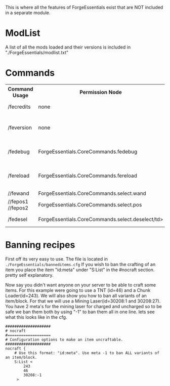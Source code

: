 This is where all the features of ForgeEssentials exist that are NOT included in a separate module.

# ModList
A list of all the mods loaded and their versions is included in "./ForgeEssentials/modlist.txt"

# Commands
<table>
	<tr>
		<th>Command Usage</th>
		<th>Permission Node</th>
		<th>Description</th>
	</tr>
	<tr>
		<td>/fecredits</td>
		<td> none</td>
		<td>The Credits for ForgeEssentials</td>
	</tr>
	<tr>
		<td>/feversion</td>
		<td> none</td>
		<td>Shows the current ForgeEssentials version</td>
	</tr>
	<tr>
		<td>/fedebug</td>
		<td> ForgeEssentials.CoreCommands.fedebug</td>
		<td>Displays data about injected Block events</td>
	</tr>
	<tr>
		<td>/fereload</td>
		<td> ForgeEssentials.CoreCommands.fereload</td>
		<td>Attempts to reload the ForgeEssentials Modules</td>
	</tr>
	<tr>
		<td>//fewand</td>
		<td> ForgeEssentials.CoreCommands.select.wand</td>
		<td>Binds the wand</td>
	</tr>
	<tr>
		<td>//fepos1 <br /> //fepos2</td>
		<td> ForgeEssentials.CoreCommands.select.pos</td>
		<td>allows selecting points</td>
	</tr>
	<tr>
		<td>/fedesel</td>
		<td> ForgeEssentials.CoreCommands.select.deselect/td>
		<td> Clears the selection</td>
	</tr>
</table>


# Banning recipes
First off its very easy to use.
The file is located in `./ForgeEssentials/banneditems.cfg`
If you wish to ban the crafting of an item you place the item "id:meta" under "S:List" in the #nocraft section. pretty self explanatory.

Now say you didn't want anyone on your server to be able to craft some items. For this example were going to use a TNT (id=46) and a Chunk Loader(id=243). We will also show you how to ban all variants of an item/block. For that we will use a Mining Laser(id=30208:1 and 30208:27). You have 2 meta's for the mining laser for charged and uncharged so to be safe we ban them both by using "-1" to ban them all in one line.
lets see what this looks like in the cfg.


    ####################
    # nocraft
    #===================
    # Configuration options to make an item uncraftable.
    ####################
    nocraft {
        # Use this format: "id:meta". Use meta -1 to ban ALL variants of an item/block.
        S:List <
            243
            46
            30208:-1
         >